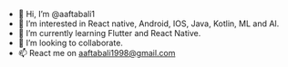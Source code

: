 - 👋 Hi, I’m @aaftabali1
- 👀 I’m interested in React native, Android, IOS, Java, Kotlin, ML and AI.
- 🌱 I’m currently learning Flutter and React Native.
- 💞️ I’m looking to collaborate.
- 📫 React me on aaftabali1998@gmail.com

<!---
aaftabali1/aaftabali1 is a ✨ special ✨ repository because its `README.md` (this file) appears on your GitHub profile.
You can click the Preview link to take a look at your changes.
--->
